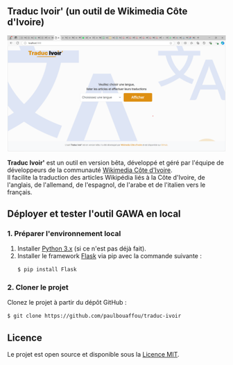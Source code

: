 ## Traduc Ivoir' (un outil de Wikimedia Côte d'Ivoire)

![Screenshot Traduc Ivoir'](static/images/screenshot.png "Traduc Ivoir'")

**Traduc Ivoir'** est un outil en version bêta, développé et géré par l'équipe de développeurs de la communauté [Wikimedia Côte d'Ivoire](https://wikimedia.ci/).  
Il facilite la traduction des articles Wikipédia liés à la Côte d'Ivoire, de l'anglais, de l'allemand, de l'espagnol, de l'arabe et de l'italien vers le français.

## Déployer et tester l'outil GAWA en local

### 1. Préparer l'environnement local

1. Installer [Python 3.x](https://www.python.org/downloads/) (si ce n'est pas déjà fait).
2. Installer le framework [Flask](https://flask.palletsprojects.com/en/latest/) via pip avec la commande suivante :
    ```bash
    $ pip install Flask
    ```

### 2. Cloner le projet

Clonez le projet à partir du dépôt GitHub :
```bash
$ git clone https://github.com/paulbouaffou/traduc-ivoir
```

## Licence

Le projet est open source et disponible sous la [Licence MIT](LICENSE).

